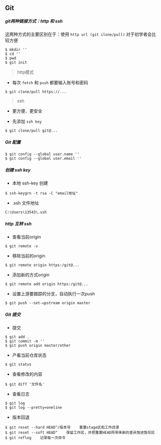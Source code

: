 ## Git

##### git两种链接方式：http 和 ssh

这两种方式的主要区别在于：使用 `http url (git clone/pull)` 对于初学者会比较方便

```
$ mkdir ''
$ cd ''
$ pwd
$ git init
```

> http模式

- 每次 `fetch` 和 `push` 都要输入账号和密码

```
$ git clone/pull https://...
```

> ssh

- 更方便、更安全

- 先添加 `ssh key`

```
$ git clone/pull git@...
```

##### Git 配置

```
$ git config --global user.name ''
$ git config --global user.email ''
```

##### 创建 ssh key

- 本地 ssh-key 创建

```
$ ssh-keygrn -t rsa -C "email地址"
```

- .ssh 文件地址

```
C:\Users\13543\.ssh
```

##### http 互转 ssh

- 查看当前origin

```
$ git remote -v
```

- 移除当前的origin

```
$ git remote origin https:/git@...    
```

- 添加新的方式origin

```
$ git remote add origin https:/git@...
```

- 设置上游要跟踪的分支，自动执行一次push

```
$ git push --set-upstream origin master
```

##### Git 提交

+ 提交

```
$ git add .
$ git commit -m ''
$ git push origin master/other
```

+ 产看当前仓库状态

```
$ git status
```

+ 查看修改的内容

```
$ git diff '文件名'
```

+ 查看日志

```
$ git log
$ git log --pretty=oneline
```

+ 版本回退

```
$ git reset --hard HEAD^/版本号    重置stage区和工作目录
$ git reset --soft HEAD^    保留工作区，并把重置HEAD所带来新的差异放进暂存区
$ git reflog    记录每一次命令
```
